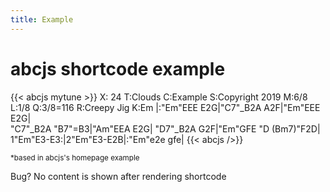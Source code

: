 ```yaml
---
title: Example
---
```


# abcjs shortcode example

{{< abcjs mytune >}}
X: 24
T:Clouds 
C:Example
S:Copyright 2019
M:6/8
L:1/8
Q:3/8=116
R:Creepy Jig
K:Em
|:"Em"EEE E2G|"C7"_B2A A2F|"Em"EEE E2G|\
"C7"_B2A "B7"=B3|"Am"EEA E2G|
"D7"_B2A G2F|"Em"GFE "D (Bm7)"F2D|\
1"Em"E3-E3:|2"Em"E3-E2B|:"Em"e2e gfe|
{{< abcjs />}}

<small>*based in abcjs's homepage example </small>

Bug? No content is shown after rendering shortcode
